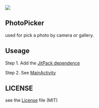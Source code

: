 [![](https://jitpack.io/v/stanhe/PhotoPicker.svg)](https://jitpack.io/#stanhe/PhotoPicker)
## PhotoPicker

used for pick a photo by camera or gallery.

## Useage
Step 1. Add the [JitPack dependence](https://www.jitpack.io/#stanhe/PhotoPicker/1.0.3)

Step 2. See [MainActivity](https://github.com/stanhe/PhotoPicker/blob/master/app/src/main/java/com/stan/choosepicture/MainActivity.java)
## LICENSE
 see the [License](https://github.com/stanhe/PhotoPicker/blob/master/LICENSE) file (MIT)
